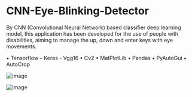 # CNN-Eye-Blinking-Detector

By CNN (Convolutional Neural Network) based classifier deep learning model,
this application has been developed for the use of people with disabilities, aiming to manage the up, down and enter keys with eye movements.

•	Tensorflow – Keras - Vgg16
•	Cv2
•	MatPlotLib
•	Pandas
•	PyAutoGui
•	AutoCrop


![image](https://user-images.githubusercontent.com/55514277/177213799-edad6373-09bd-460a-b909-46922872b49a.png)

![image](https://user-images.githubusercontent.com/55514277/177213859-3340ebcb-0491-48ae-81ba-bf483f3b989b.png)







